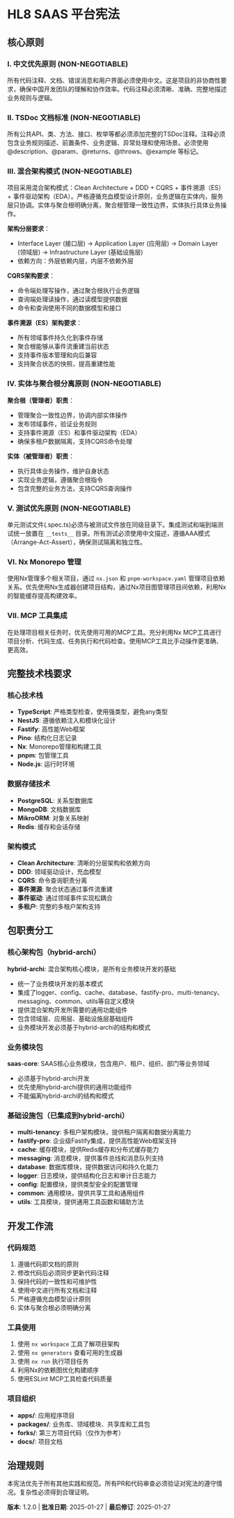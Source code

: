 <!--
Sync Impact Report:
Version change: 1.1.0 → 1.2.0
Modified principles: III. 领域驱动设计架构 → III. 混合架构模式 (expanded with detailed technical requirements)
Added sections: 完整技术栈要求, 包职责分工, 实体与聚合根分离原则
Removed sections: None
Templates requiring updates: ✅ updated - all templates already reviewed for Chinese language and TSDoc compliance
Follow-up TODOs: None
-->

# HL8 SAAS 平台宪法

## 核心原则

### I. 中文优先原则 (NON-NEGOTIABLE)

所有代码注释、文档、错误消息和用户界面必须使用中文。这是项目的非协商性要求，确保中国开发团队的理解和协作效率。代码注释必须清晰、准确、完整地描述业务规则与逻辑。

### II. TSDoc 文档标准 (NON-NEGOTIABLE)

所有公共API、类、方法、接口、枚举等都必须添加完整的TSDoc注释。注释必须包含业务规则描述、前置条件、业务逻辑、异常处理和使用场景。必须使用 @description、@param、@returns、@throws、@example 等标记。

### III. 混合架构模式 (NON-NEGOTIABLE)

项目采用混合架构模式：Clean Architecture + DDD + CQRS + 事件溯源（ES）+ 事件驱动架构（EDA）。严格遵循充血模型设计原则，业务逻辑在实体内，服务层只协调。实体与聚合根明确分离，聚合根管理一致性边界，实体执行具体业务操作。

**架构分层要求**：

- Interface Layer (接口层) → Application Layer (应用层) → Domain Layer (领域层) → Infrastructure Layer (基础设施层)
- 依赖方向：外层依赖内层，内层不依赖外层

**CQRS架构要求**：

- 命令端处理写操作，通过聚合根执行业务逻辑
- 查询端处理读操作，通过读模型提供数据
- 命令和查询使用不同的数据模型和接口

**事件溯源（ES）架构要求**：

- 所有领域事件持久化到事件存储
- 聚合根能够从事件流重建当前状态
- 支持事件版本管理和向后兼容
- 支持聚合状态的快照，提高重建性能

### IV. 实体与聚合根分离原则 (NON-NEGOTIABLE)

**聚合根（管理者）职责**：

- 管理聚合一致性边界，协调内部实体操作
- 发布领域事件，验证业务规则
- 支持事件溯源（ES）和事件驱动架构（EDA）
- 确保多租户数据隔离，支持CQRS命令处理

**实体（被管理者）职责**：

- 执行具体业务操作，维护自身状态
- 实现业务逻辑，遵循聚合根指令
- 包含完整的业务方法，支持CQRS查询操作

### V. 测试优先原则 (NON-NEGOTIABLE)

单元测试文件(.spec.ts)必须与被测试文件放在同级目录下。集成测试和端到端测试统一放置在 `__tests__` 目录。所有测试必须使用中文描述，遵循AAA模式（Arrange-Act-Assert），确保测试隔离和独立性。

### VI. Nx Monorepo 管理

使用Nx管理多个相关项目，通过 `nx.json` 和 `pnpm-workspace.yaml` 管理项目依赖关系。优先使用Nx生成器创建项目结构，通过Nx项目图管理项目间依赖，利用Nx的智能缓存提高构建效率。

### VII. MCP 工具集成

在处理项目相关任务时，优先使用可用的MCP工具。充分利用Nx MCP工具进行项目分析、代码生成、任务执行和代码检查。使用MCP工具比手动操作更准确、更高效。

## 完整技术栈要求

### 核心技术栈

- **TypeScript**: 严格类型检查，使用强类型，避免any类型
- **NestJS**: 遵循依赖注入和模块化设计
- **Fastify**: 高性能Web框架
- **Pino**: 结构化日志记录
- **Nx**: Monorepo管理和构建工具
- **pnpm**: 包管理工具
- **Node.js**: 运行时环境

### 数据存储技术

- **PostgreSQL**: 关系型数据库
- **MongoDB**: 文档数据库
- **MikroORM**: 对象关系映射
- **Redis**: 缓存和会话存储

### 架构模式

- **Clean Architecture**: 清晰的分层架构和依赖方向
- **DDD**: 领域驱动设计，充血模型
- **CQRS**: 命令查询职责分离
- **事件溯源**: 聚合状态通过事件流重建
- **事件驱动**: 通过领域事件实现松耦合
- **多租户**: 完整的多租户架构支持

## 包职责分工

### 核心架构包（hybrid-archi）

**hybrid-archi**: 混合架构核心模块，是所有业务模块开发的基础

- 统一了业务模块开发的基本模式
- 集成了logger、config、cache、database、fastify-pro、multi-tenancy、messaging、common、utils等自定义模块
- 提供混合架构开发所需要的通用功能组件
- 包含领域层、应用层、基础设施层基础组件
- 业务模块开发必须基于hybrid-archi的结构和模式

### 业务模块包

**saas-core**: SAAS核心业务模块，包含用户、租户、组织、部门等业务领域

- 必须基于hybrid-archi开发
- 优先使用hybrid-archi提供的通用功能组件
- 不能偏离hybrid-archi的结构和模式

### 基础设施包（已集成到hybrid-archi）

- **multi-tenancy**: 多租户架构模块，提供租户隔离和数据分离能力
- **fastify-pro**: 企业级Fastify集成，提供高性能Web框架支持
- **cache**: 缓存模块，提供Redis缓存和分布式缓存能力
- **messaging**: 消息模块，提供事件总线和消息队列支持
- **database**: 数据库模块，提供数据访问和持久化能力
- **logger**: 日志模块，提供结构化日志和审计日志能力
- **config**: 配置模块，提供类型安全的配置管理
- **common**: 通用模块，提供共享工具和通用组件
- **utils**: 工具模块，提供通用工具函数和辅助方法

## 开发工作流

### 代码规范

1. 遵循代码即文档的原则
2. 修改代码后必须同步更新代码注释
3. 保持代码的一致性和可维护性
4. 使用中文进行所有文档和注释
5. 严格遵循充血模型设计原则
6. 实体与聚合根必须明确分离

### 工具使用

1. 使用 `nx workspace` 工具了解项目架构
2. 使用 `nx generators` 查看可用的生成器
3. 使用 `nx run` 执行项目任务
4. 利用Nx的依赖图优化构建顺序
5. 使用ESLint MCP工具检查代码质量

### 项目组织

- **apps/**: 应用程序项目
- **packages/**: 业务库、领域模块、共享库和工具包
- **forks/**: 第三方项目代码（仅作为参考）
- **docs/**: 项目文档

## 治理规则

本宪法优先于所有其他实践和规范。所有PR和代码审查必须验证对宪法的遵守情况。复杂性必须得到合理证明。

**版本**: 1.2.0 | **批准日期**: 2025-01-27 | **最后修订**: 2025-01-27
